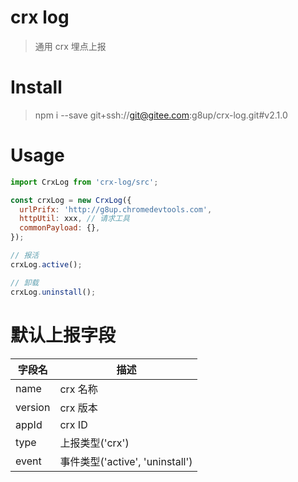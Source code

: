 # crx log
> 通用 crx 埋点上报

# Install
> npm i --save git+ssh://git@gitee.com:g8up/crx-log.git#v2.1.0

# Usage
```js
import CrxLog from 'crx-log/src';

const crxLog = new CrxLog({
  urlPrifx: 'http://g8up.chromedevtools.com',
  httpUtil: xxx, // 请求工具
  commonPayload: {},
});

// 报活
crxLog.active();

// 卸载
crxLog.uninstall();
```

# 默认上报字段
| 字段名 | 描述 |
|---|---|
| name | crx 名称 |
| version | crx 版本 |
| appId | crx ID |
| type | 上报类型('crx') |
| event | 事件类型('active', 'uninstall') |